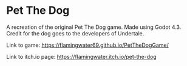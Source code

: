 # Pet The Dog
A recreation of the original Pet The Dog game. Made using Godot 4.3. Credit for the dog goes to the developers of Undertale.

Link to game: https://flamingwater69.github.io/PetTheDogGame/

Link to itch.io page: https://flamingwater.itch.io/pet-the-dog